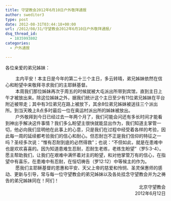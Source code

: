 ```yaml
---
title: 守望教会2012年6月10日户外敬拜通报
author: sweditor3
type: post
date: 2012-08-31T03:44:18+00:00
url: /2012/08/31/守望教会2012年6月10日户外敬拜通报/
dsq_thread_id:
  - 1835993802
categories:
  - 户外通报

---
```

各位亲爱的弟兄姊妹：

<div>
          主内平安！本主日是今年的第二十三个主日，多云转晴，弟兄姊妹依然在信心和盼望中来敬拜寻求我们的主耶稣基督。
</div>

<div>
</div>

<div>
          本周我们那位姊妹再次于周五的时候就被大屯派出所带到宾馆，直到主日上午才被放出来。除这位姊妹之外，据我们统计这个主日至少有11位弟兄姊妹在平台附近被带走；其中有3位弟兄在路上被放下，其余8位弟兄姊妹被送往三个派出所。到当天晚上8点多时最后一位在奥运村派出所的姊妹被放出。
</div>

<div>
</div>

<div>
          户外敬拜到今日已经过去一年两个月了，我们可能会问还有多长时间才能看到神出手解决这件事情？我们多么盼望主很快就能显出作为，我们知道主掌管一切，他必向我们显明他在此事上的心意，只是我们在过程中经受着各样的考验，因此每一周的延续都考验我们的信心和耐心。但忍耐岂不正是我们信仰的特征之一吗？圣经多次说：“惟有忍耐到底的必然得救”；也说：“不但如此，就是在患难中也是欢欢喜喜的。因为知道患难生忍耐，忍耐生老练，老练生盼望”（罗5:3-4）。愿主帮助我们，让我们在艰难中满怀着对主的盼望，和对他掌管万有的信心，在指望中有喜乐，在患难中有忍耐，在恒切祷告（罗12:12）中等候主的作为。
</div>

<div>
</div>

<div>
          愿我们主耶稣基督的恩惠和平安、天父上帝的慈爱和怜悯、圣灵保惠师的感动、更新与引导，常与每一位守望教会的弟兄姊妹以及各处挂念守望教会并为之祷告的弟兄姊妹同在！阿们！
</div>

<div style="text-align: right;">
</div>

<div style="text-align: right;">
                       北京守望教会
</div>

<div style="text-align: right;">
                             2012年6月12日
</div>